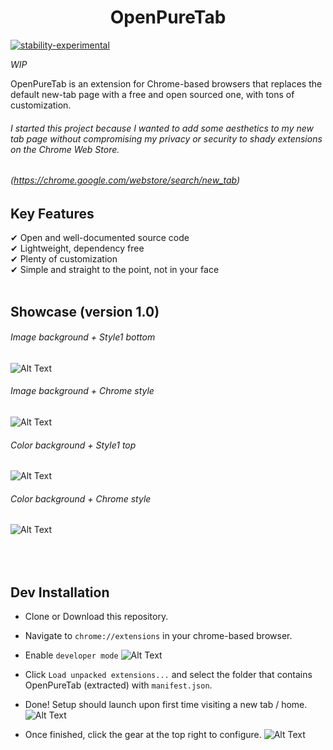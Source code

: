 <h1 align="center">OpenPureTab</h1>


[![stability-experimental](https://img.shields.io/badge/stability-experimental-orange.svg)](https://github.com/emersion/stability-badges#experimental)

*WIP*

OpenPureTab is an extension for Chrome-based browsers that replaces the default new-tab page with a free and open sourced one, with tons of customization.

###### I started this project because I wanted to add some aesthetics to my new tab page without compromising my privacy or security to shady extensions on the Chrome Web Store.
###### (https://chrome.google.com/webstore/search/new_tab)

Key Features
-------------------
&#10004; Open and well-documented source code<br />
&#10004; Lightweight, dependency free<br />
&#10004; Plenty of customization<br />
&#10004; Simple and straight to the point, not in your face<br />
<br/>


Showcase (version 1.0)
-------------------
###### Image background + Style1 bottom
![Alt Text](https://image.prntscr.com/image/PLwVi63RRuGI-TwLCP9nxw.png)

###### Image background + Chrome style
![Alt Text](https://image.prntscr.com/image/VpkYV8SHSJmYYwk161BI8g.png)

###### Color background + Style1 top
![Alt Text](https://image.prntscr.com/image/F0luCx_ySYyD21m11Pc7tw.png)

###### Color background + Chrome style
![Alt Text](https://image.prntscr.com/image/Ia3itpmxQYONuRwKF9v3Fg.png)


<br/><br/>
Dev Installation
-------------------
- Clone or Download this repository.

- Navigate to `chrome://extensions` in your chrome-based browser.

- Enable `developer mode`
![Alt Text](https://image.prntscr.com/image/NsEaWmfASQSl3X3oZGy9sw.png)

- Click `Load unpacked extensions...` and select the folder that contains OpenPureTab (extracted) with `manifest.json`.

- Done! Setup should launch upon first time visiting a new tab / home.
![Alt Text](https://image.prntscr.com/image/2-Vx51ynSTCitvrDb2603A.png)

- Once finished, click the gear at the top right to configure.
![Alt Text](https://image.prntscr.com/image/9CekKTPnQOusTNkapZwOyA.png)
